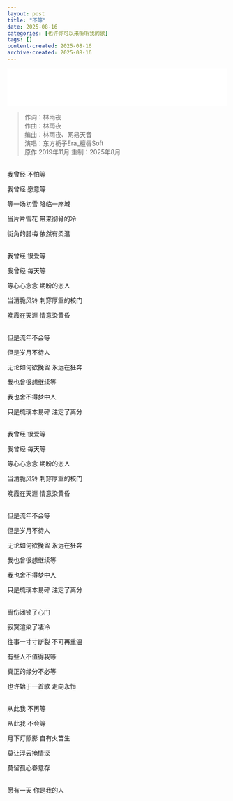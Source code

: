 ```yaml
---
layout: post
title: "不等"
date: 2025-08-16
categories: [也许你可以来听听我的歌]
tags: []
content-created: 2025-08-16
archive-created: 2025-08-16
---
```


<iframe frameborder="no" border="0" marginwidth="0" marginheight="0" width="100%" height=86 src="//music.163.com/outchain/player?type=2&id=2737150643&auto=0&height=66"></iframe>

> 作词：林雨夜  
> 作曲：林雨夜  
> 编曲：林雨夜、网易天音  
> 演唱：东方栀子Era_檀唇Soft  
> 原作 2019年11月
> 重制：2025年8月  

<br>
我曾经 不怕等

我曾经 愿意等

等一场初雪 降临一座城

当片片雪花 带来彻骨的冷

街角的腊梅 依然有柔温

<br>
我曾经 很爱等

我曾经 每天等

等心心念念 期盼的恋人

当清脆风铃 刺穿厚重的校门

晚霞在天涯 情意染黄昏

<br>
但是流年不会等

但是岁月不待人

无论如何欲挽留 永远在狂奔

我也曾很想继续等

我也舍不得梦中人

只是琉璃本易碎 注定了离分


<br>
我曾经 很爱等

我曾经 每天等

等心心念念 期盼的恋人

当清脆风铃 刺穿厚重的校门

晚霞在天涯 情意染黄昏

<br>
但是流年不会等

但是岁月不待人

无论如何欲挽留 永远在狂奔

我也曾很想继续等

我也舍不得梦中人

只是琉璃本易碎 注定了离分

<br>
离伤闭锁了心门

寂寞渲染了凄冷

往事一寸寸断裂 不可再重温

有些人不值得我等

真正的缘分不必等

也许始于一首歌 走向永恒

<br>
从此我 不再等

从此我 不会等

月下灯照影 自有火苗生

莫让浮云掩情深

莫留孤心眷意存

<br>
愿有一天 你是我的人
